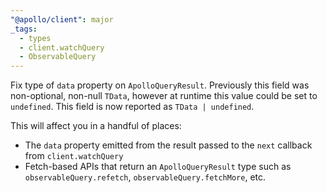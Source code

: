 ```yaml
---
"@apollo/client": major
_tags:
  - types
  - client.watchQuery
  - ObservableQuery
---
```


Fix type of `data` property on `ApolloQueryResult`. Previously this field was non-optional, non-null `TData`, however at runtime this value could be set to `undefined`. This field is now reported as `TData | undefined`.

This will affect you in a handful of places:
- The `data` property emitted from the result passed to the `next` callback from `client.watchQuery`
- Fetch-based APIs that return an `ApolloQueryResult` type such as `observableQuery.refetch`, `observableQuery.fetchMore`, etc.
